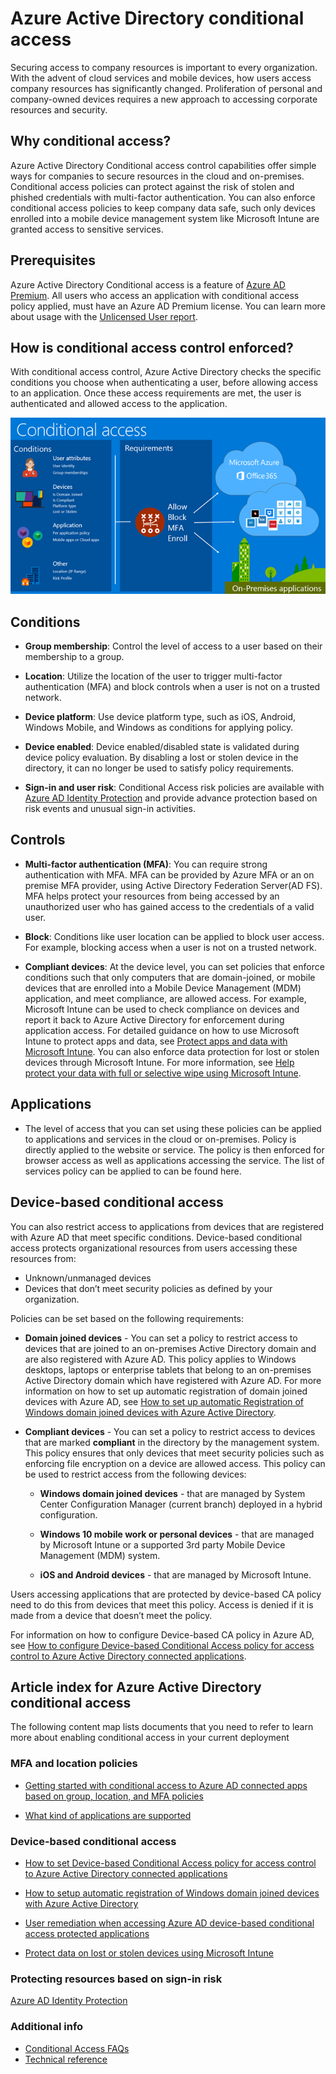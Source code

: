 <properties
	pageTitle="Azure Active Directory conditional access | Microsoft Azure"  
    description="With conditional access control, Azure Active Directory checks the specific conditions you pick when authenticating the user and before allowing access to the application. Once those conditions are met, the user is authenticated and allowed access to the application."  
    services="active-directory" 
	keywords="conditional access to apps, conditional access with Azure AD, secure access to company resources, conditional access policies" 
	documentationCenter=""
	authors="markusvi"
	manager="femila"
	editor=""/>

<tags
	ms.service="active-directory"
	ms.devlang="na"
	ms.topic="article"
    ms.tgt_pltfrm="na"
    ms.workload="identity" 
	ms.date="09/21/2016"
	ms.author="markvi"/>


# Azure Active Directory conditional access   
  
Securing access to company resources is important to every organization. With the advent of cloud services and mobile devices, how users access company resources has significantly changed. Proliferation of personal and company-owned devices requires a new approach to accessing corporate resources and  security.  
  
## Why conditional access?  

Azure Active Directory Conditional access control capabilities offer simple ways for companies to secure  resources in the cloud and on-premises. Conditional access policies can protect against the risk of stolen and phished credentials with multi-factor authentication. You can also enforce conditional access policies to keep company data safe, such only devices enrolled into a mobile device management system like Microsoft Intune are granted access to sensitive services. 


## Prerequisites

Azure Active Directory Conditional access is a feature of [Azure AD Premium](http://www.microsoft.com/identity).  All users who access an application with conditional access policy applied, must have an Azure AD Premium license. You can learn more about usage with the [Unlicensed User report](https://aka.ms/utc5ix).



## How is conditional access control enforced?  

With conditional access control, Azure Active Directory checks the specific conditions you choose when authenticating a user, before allowing access to an application. Once these access requirements are met, the user is authenticated and allowed access to the application.  
   
![](./media/active-directory-conditional-access/conditionalaccess-overview.png) 

## Conditions
  
- **Group membership**: Control the level of access to a user based on their membership to a group.

- **Location**: Utilize the location of the user to trigger multi-factor authentication (MFA) and block controls when a user is not on a trusted network. 

- **Device platform**: Use device platform type, such as iOS, Android, Windows Mobile, and Windows as conditions for applying policy.

- **Device enabled**: Device enabled/disabled state is validated during device policy evaluation. By disabling a lost or stolen device in the directory, it can no longer be used to satisfy policy requirements.

- **Sign-in and user risk**: Conditional Access risk policies are available with [Azure AD Identity Protection](active-directory-identityprotection.md) and provide advance protection based on risk events and unusual sign-in activities. 


## Controls
   
- **Multi-factor authentication (MFA)**: You can require strong authentication with MFA. MFA can be provided by Azure MFA or an on premise MFA provider, using Active Directory Federation Server(AD FS). MFA helps protect your resources from being accessed by an unauthorized user who has gained access to the credentials of a valid user. 

- **Block**: Conditions like user location can be applied to block user access. For example, blocking access when a user is not on a trusted network. 

- **Compliant devices**: At the device level, you can set policies that enforce conditions such that only computers that are domain-joined, or mobile devices that are enrolled into a Mobile Device Management (MDM) application, and meet compliance, are allowed access. For example, Microsoft Intune can be used to check compliance on devices and report it back to Azure Active Directory for enforcement during application access. For detailed guidance on how to use Microsoft Intune to protect apps and data, see [Protect apps and data with Microsoft Intune](https://docs.microsoft.com/intune/deploy-use/protect-apps-and-data-with-microsoft-intune). You can also enforce data protection for lost or stolen devices through Microsoft Intune. For more information, see [Help protect your data with full or selective wipe using Microsoft Intune](https://docs.microsoft.com/intune/deploy-use/use-remote-wipe-to-help-protect-data-using-microsoft-intune).

## Applications

- The level of access that you can set using these policies can be applied to applications and services in the cloud or on-premises. Policy is directly applied to the website or service. The policy is then enforced for browser access as well as applications accessing the service. The list of services policy can be applied to can be found here.


## Device-based conditional access

You can also restrict access to applications from devices that are registered with Azure AD that meet specific conditions. Device-based conditional access protects organizational resources from users accessing these resources from:

- Unknown/unmanaged devices 
- Devices that don’t meet security policies as defined by your organization. 

Policies can be set based on the following requirements:

- **Domain joined devices** - You can set a policy to restrict access to devices that are joined to an on-premises Active Directory domain and are also registered with Azure AD. This policy applies to Windows desktops, laptops or enterprise tablets that belong to an on-premises Active Directory domain which have registered with Azure AD.
For more information on how to set up automatic registration of domain joined devices with Azure AD, see [How to set up automatic Registration of Windows domain joined devices with Azure Active Directory](active-directory-conditional-access-automatic-device-registration-setup.md).

- **Compliant devices** - You can set a policy to restrict access to devices that are marked **compliant** in the directory by the management system. This policy ensures that only devices that meet security policies such as enforcing file encryption on a device are allowed access. This policy can be used to restrict access from the following devices:

    - **Windows domain joined devices** - that are managed by System Center Configuration Manager (current branch) deployed in a hybrid configuration.

    - **Windows 10 mobile work or personal devices** - that are managed by Microsoft Intune or a supported 3rd party Mobile Device Management (MDM) system.

    - **iOS and Android devices** - that are managed by Microsoft Intune.


Users accessing applications that are protected by device-based CA policy need to do this from devices that meet this policy. Access is denied if it is made from a device that doesn’t meet the policy. 

For information on how to configure Device-based CA policy in Azure AD, see [How to configure Device-based Conditional Access policy for access control to Azure Active Directory connected applications](active-directory-conditional-access-policy-connected-applications.md).

## Article index for Azure Active Directory conditional access
  
The following content map lists documents that you need to refer to learn more about enabling conditional access in your current deployment


### MFA and location policies

- [Getting started with conditional access to Azure AD connected apps based on group, location, and MFA policies](active-directory-conditional-access-azuread-connected-apps.md)

- [What kind of applications are supported](active-directory-conditional-access-supported-apps.md)


### Device-based conditional access

- [How to set Device-based Conditional Access policy for access control to Azure Active Directory connected applications](active-directory-conditional-access-policy-connected-applications.md)

- [How to setup automatic registration of Windows domain joined devices with Azure Active Directory](active-directory-conditional-access-automatic-device-registration-setup.md)

- [User remediation when accessing Azure AD device-based conditional access protected applications](active-directory-conditional-access-device-remediation.md) 

- [Protect data on lost or stolen devices using Microsoft Intune](https://docs.microsoft.com/intune/deploy-use/use-remote-wipe-to-help-protect-data-using-microsoft-intune)


### Protecting resources based on sign-in risk

[Azure AD Identity Protection](active-directory-identityprotection.md)

### Additional info

- [Conditional Access FAQs](active-directory-conditional-faqs.md)
- [Technical reference](active-directory-conditional-access-technical-reference.md)

